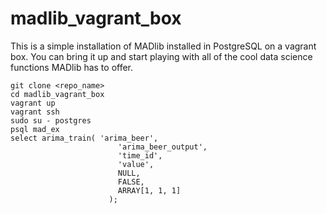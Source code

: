 # madlib_vagrant_box

This is a simple installation of MADlib installed in PostgreSQL on a vagrant box. You can bring it up and start playing with all of the cool data science functions MADlib has to offer.

    git clone <repo_name>
    cd madlib_vagrant_box
    vagrant up
    vagrant ssh
    sudo su - postgres
    psql mad_ex
    select arima_train( 'arima_beer',
                            'arima_beer_output',
                            'time_id',
                            'value',
                            NULL,
                            FALSE,
                            ARRAY[1, 1, 1]
                          );
